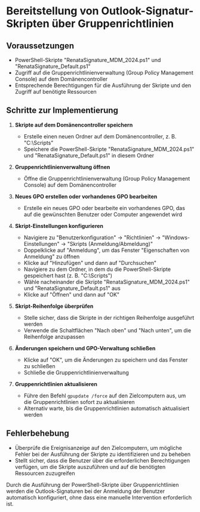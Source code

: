 # Bereitstellung von Outlook-Signatur-Skripten über Gruppenrichtlinien

## Voraussetzungen
- PowerShell-Skripte "RenataSignature_MDM_2024.ps1" und "RenataSignature_Default.ps1"
- Zugriff auf die Gruppenrichtlinienverwaltung (Group Policy Management Console) auf dem Domänencontroller
- Entsprechende Berechtigungen für die Ausführung der Skripte und den Zugriff auf benötigte Ressourcen

## Schritte zur Implementierung

1. **Skripte auf dem Domänencontroller speichern**
   - Erstelle einen neuen Ordner auf dem Domänencontroller, z. B. "C:\Scripts"
   - Speichere die PowerShell-Skripte "RenataSignature_MDM_2024.ps1" und "RenataSignature_Default.ps1" in diesem Ordner

2. **Gruppenrichtlinienverwaltung öffnen**
   - Öffne die Gruppenrichtlinienverwaltung (Group Policy Management Console) auf dem Domänencontroller

3. **Neues GPO erstellen oder vorhandenes GPO bearbeiten**
   - Erstelle ein neues GPO oder bearbeite ein vorhandenes GPO, das auf die gewünschten Benutzer oder Computer angewendet wird

4. **Skript-Einstellungen konfigurieren**
   - Navigiere zu "Benutzerkonfiguration" -> "Richtlinien" -> "Windows-Einstellungen" -> "Skripts (Anmeldung/Abmeldung)"
   - Doppelklicke auf "Anmeldung", um das Fenster "Eigenschaften von Anmeldung" zu öffnen
   - Klicke auf "Hinzufügen" und dann auf "Durchsuchen"
   - Navigiere zu dem Ordner, in dem du die PowerShell-Skripte gespeichert hast (z. B. "C:\Scripts")
   - Wähle nacheinander die Skripte "RenataSignature_MDM_2024.ps1" und "RenataSignature_Default.ps1" aus
   - Klicke auf "Öffnen" und dann auf "OK"

5. **Skript-Reihenfolge überprüfen**
   - Stelle sicher, dass die Skripte in der richtigen Reihenfolge ausgeführt werden
   - Verwende die Schaltflächen "Nach oben" und "Nach unten", um die Reihenfolge anzupassen

6. **Änderungen speichern und GPO-Verwaltung schließen**
   - Klicke auf "OK", um die Änderungen zu speichern und das Fenster zu schließen
   - Schließe die Gruppenrichtlinienverwaltung

7. **Gruppenrichtlinien aktualisieren**
   - Führe den Befehl `gpupdate /force` auf den Zielcomputern aus, um die Gruppenrichtlinien sofort zu aktualisieren
   - Alternativ warte, bis die Gruppenrichtlinien automatisch aktualisiert werden

## Fehlerbehebung
- Überprüfe die Ereignisanzeige auf den Zielcomputern, um mögliche Fehler bei der Ausführung der Skripte zu identifizieren und zu beheben
- Stellt sicher, dass die Benutzer über die erforderlichen Berechtigungen verfügen, um die Skripte auszuführen und auf die benötigten Ressourcen zuzugreifen

Durch die Ausführung der PowerShell-Skripte über Gruppenrichtlinien werden die Outlook-Signaturen bei der Anmeldung der Benutzer automatisch konfiguriert, ohne dass eine manuelle Intervention erforderlich ist.



